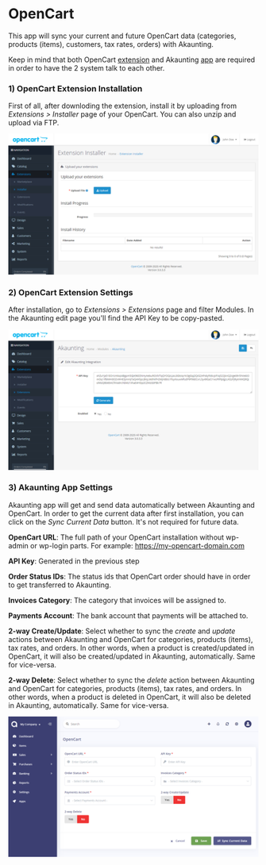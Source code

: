 OpenCart
========

This app will sync your current and future OpenCart data (categories, products (items), customers, tax rates, orders) with Akaunting.

Keep in mind that both OpenCart [extension](https://www.opencart.com/index.php?route=marketplace/extension/info&extension_id=32533) and Akaunting [app](https://akaunting.com/apps/opencart) are required in order to have the 2 system talk to each other.

### 1) OpenCart Extension Installation

First of all, after downloding the extension, install it by uploading from *Extensions > Installer* page of your OpenCart. You can also unzip and upload via FTP.

![opencart extension settings 1](_images/opencart-settings-1.png)

### 2) OpenCart Extension Settings

After installation, go to *Extensions > Extensions* page and filter Modules. In the Akaunting edit page you'll find the API Key to be copy-pasted.

![opencart extension settings 2](_images/opencart-settings-2.png)

### 3) Akaunting App Settings

Akaunting app will get and send data automatically between Akaunting and OpenCart. In order to get the current data after first installation, you can click on the *Sync Current Data* button. It's not required for future data.

**OpenCart URL**: The full path of your OpenCart installation without wp-admin or wp-login parts. For example: https://my-opencart-domain.com

**API Key**: Generated in the previous step

**Order Status IDs**: The status ids that OpenCart order should have in order to get transferred to Akaunting.

**Invoices Category**: The category that invoices will be assigned to.

**Payments Account**: The bank account that payments will be attached to.

**2-way Create/Update**: Select whether to sync the *create* and *update* actions between Akaunting and OpenCart for categories, products (items), tax rates, and orders. In other words, when a product is created/updated in OpenCart, it will also be created/updated in Akaunting, automatically. Same for vice-versa.

**2-way Delete**: Select whether to sync the *delete* action between Akaunting and OpenCart for categories, products (items), tax rates, and orders. In other words, when a product is deleted in OpenCart, it will also be deleted in Akaunting, automatically. Same for vice-versa.

![akaunting app settings](_images/opencart-settings-3.png)
